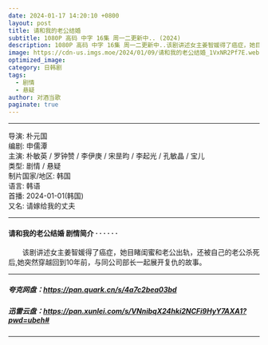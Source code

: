 ```yaml
---
date: 2024-01-17 14:20:10 +0800
layout: post
title: 请和我的老公结婚
subtitle: 1080P 高码 中字 16集 周一二更新中.. (2024) 
description: 1080P 高码 中字 16集 周一二更新中..该剧讲述女主姜智媛得了癌症，她目睹闺蜜和老公出轨，还被自己的老公杀死后,她突然穿越回到10年前，与同公司部长一起展开复仇的故事...
image: https://cdn-us.imgs.moe/2024/01/09/请和我的老公结婚_1VxNR2Pf7E.webp
optimized_image: 
category: 日韩剧
tags:
  - 剧情
  - 悬疑
author: 对酒当歌
paginate: true
---
```

---

导演: 朴元国  
编剧: 申儒潭  
主演: 朴敏英 / 罗钟赞 / 李伊庚 / 宋昰昀 / 李起光 / 孔敏晶 / 宝儿  
类型: 剧情 / 悬疑  
制片国家/地区: 韩国  
语言: 韩语  
首播: 2024-01-01(韩国)  
又名: 请嫁给我的丈夫  

---

#### 请和我的老公结婚 剧情简介 · · · · · ·

　　该剧讲述女主姜智媛得了癌症，她目睹闺蜜和老公出轨，还被自己的老公杀死后,她突然穿越回到10年前，与同公司部长一起展开复仇的故事。

---

##### 夸克网盘：<https://pan.quark.cn/s/4a7c2bea03bd>

##### 迅雷云盘：<https://pan.xunlei.com/s/VNnibqX24hki2NCFi9HyY7AXA1?pwd=ubeh#>

---
